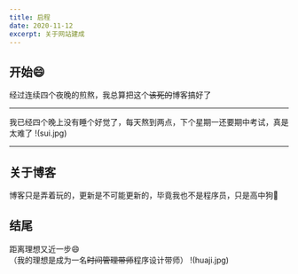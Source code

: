 ```yaml
---
title: 启程
date: 2020-11-12
excerpt: 关于网站建成
---
```

## 开始:smile:
经过连续四个夜晚的煎熬，我总算把这个~~该死的~~博客搞好了
___
我已经四个晚上没有睡个好觉了，每天熬到两点，下个星期一还要期中考试，真是太难了
!(sui.jpg)
___
## 关于博客
博客只是弄着玩的，更新是不可能更新的，毕竟我也不是程序员，只是高中狗:dog:

## 结尾
距离理想又近一步:smile:  
（我的理想是成为一名~~时间管理带师~~程序设计带师）
!(huaji.jpg)
